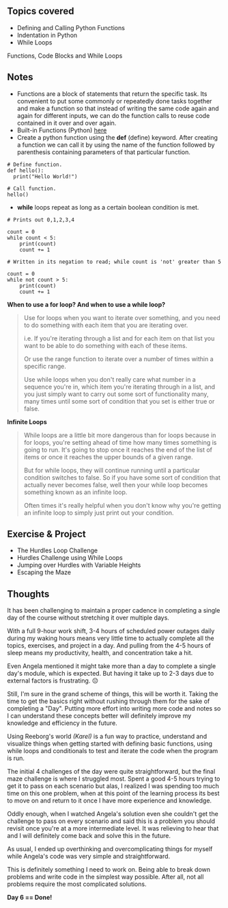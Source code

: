 ## Topics covered

- Defining and Calling Python Functions
- Indentation in Python
- While Loops

Functions, Code Blocks and While Loops

## Notes

- Functions are a block of statements that return the specific task. Its convenient to put some commonly or repeatedly done tasks together and make a function so that instead of writing the same code again and again for different inputs, we can do the function calls to reuse code contained in it over and over again.
- Built-in Functions (Python) [here](https://docs.python.org/3/library/functions.html)
- Create a python function using the **def** (define) keyword. After creating a function we can call it by using the name of the function followed by parenthesis containing parameters of that particular function.

```
# Define function.
def hello():
  print("Hello World!")

# Call function.
hello()
```

- **while** loops repeat as long as a certain boolean condition is met.

```
# Prints out 0,1,2,3,4

count = 0
while count < 5:
    print(count)
    count += 1

# Written in its negation to read; while count is 'not' greater than 5

count = 0
while not count > 5:
    print(count)
    count += 1
```

**When to use a for loop? And when to use a while loop?**

> Use for loops when you want to iterate over something, and you need to do something with each item that you are iterating over.
>
> i.e. If you're iterating through a list and for each item on that list you want to be able to do something with each of these items.
>
> Or use the range function to iterate over a number of times within a specific range.
>
> Use while loops when you don't really care what number in a sequence you're in, which item you're iterating through in a list, and you just simply want to carry out some sort of functionality many, many times until some sort of condition that you set is either true or false.

**Infinite Loops**

> While loops are a little bit more dangerous than for loops because in for loops, you're setting ahead of time how many times something is going to run. It's going to stop once it reaches the end of the list of items or once it reaches the upper bounds of a given range.
>
> But for while loops, they will continue running until a particular condition switches to false. So if you have some sort of condition that actually never becomes false, well then your while loop becomes something known as an infinite loop.
>
> Often times it's really helpful when you don't know why you're getting an infinite loop to simply just print out your condition.

## Exercise & Project

- The Hurdles Loop Challenge
- Hurdles Challenge using While Loops
- Jumping over Hurdles with Variable Heights
- Escaping the Maze

## Thoughts

It has been challenging to maintain a proper cadence in completing a single day of the course without stretching it over multiple days.

With a full 9-hour work shift, 3-4 hours of scheduled power outages daily during my waking hours means very little time to actually complete all the topics, exercises, and project in a day. And pulling from the 4-5 hours of sleep means my productivity, health, and concentration take a hit.

Even Angela mentioned it might take more than a day to complete a single day's module, which is expected. But having it take up to 2-3 days due to external factors is frustrating. 😔

Still, I'm sure in the grand scheme of things, this will be worth it. Taking the time to get the basics right without rushing through them for the sake of completing a "Day". Putting more effort into writing more code and notes so I can understand these concepts better will definitely improve my knowledge and efficiency in the future.

Using Reeborg's world _(Karel)_ is a fun way to practice, understand and visualize things when getting started with defining basic functions, using while loops and conditionals to test and iterate the code when the program is run.

The initial 4 challenges of the day were quite straightforward, but the final maze challenge is where I struggled most. Spent a good 4-5 hours trying to get it to pass on each scenario but alas, I realized I was spending too much time on this one problem, when at this point of the learning process its best to move on and return to it once I have more experience and knowledge.

Oddly enough, when I watched Angela's solution even she couldn't get the challenge to pass on every scenario and said this is a problem you should revisit once you're at a more intermediate level. It was relieving to hear that and I will definitely come back and solve this in the future.

As usual, I ended up overthinking and overcomplicating things for myself while Angela's code was very simple and straightforward.

This is definitely something I need to work on. Being able to break down problems and write code in the simplest way possible. After all, not all problems require the most complicated solutions.

**Day 6 == Done!**
